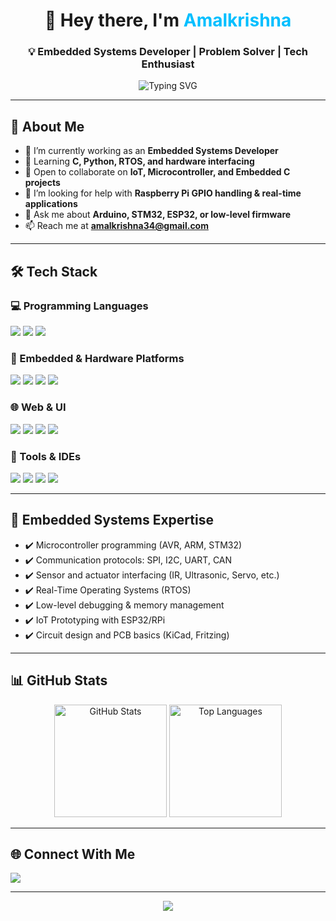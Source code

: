 <h1 align="center">👋 Hey there, I'm <span style="color:#00bfff;">Amalkrishna</span></h1>
<h3 align="center">💡 Embedded Systems Developer | Problem Solver | Tech Enthusiast</h3>

<p align="center">
  <img src="https://readme-typing-svg.herokuapp.com?font=Fira+Code&size=20&pause=1000&color=00BFFF&center=true&vCenter=true&width=435&lines=Passionate+about+Embedded+Systems;Microcontrollers+%7C+IoT+%7C+C+%7C+Python;Always+learning+and+building!+🚀" alt="Typing SVG" />
</p>

---

## 🚀 About Me
- 🔭 I’m currently working as an **Embedded Systems Developer**
- 🌱 Learning **C, Python, RTOS, and hardware interfacing**
- 👯 Open to collaborate on **IoT, Microcontroller, and Embedded C projects**
- 🤝 I’m looking for help with **Raspberry Pi GPIO handling & real-time applications**
- 💬 Ask me about **Arduino, STM32, ESP32, or low-level firmware**
- 📫 Reach me at **amalkrishna34@gmail.com**

---

## 🛠️ Tech Stack

### 💻 Programming Languages
<p>
  <img src="https://img.shields.io/badge/C-00599C?style=for-the-badge&logo=c&logoColor=white"/>
  <img src="https://img.shields.io/badge/C++-004482?style=for-the-badge&logo=c%2B%2B&logoColor=white"/>
  <img src="https://img.shields.io/badge/Python-FFD43B?style=for-the-badge&logo=python&logoColor=blue"/>
</p>

### 🔌 Embedded & Hardware Platforms
<p>
  <img src="https://img.shields.io/badge/Arduino-00979D?style=for-the-badge&logo=arduino&logoColor=white"/>
  <img src="https://img.shields.io/badge/ESP32-323232?style=for-the-badge&logo=esphome&logoColor=white"/>
  <img src="https://img.shields.io/badge/RaspberryPi-C51A4A?style=for-the-badge&logo=raspberry-pi&logoColor=white"/>
  <img src="https://img.shields.io/badge/STM32-03234B?style=for-the-badge&logo=STMicroelectronics&logoColor=white"/>
</p>

### 🌐 Web & UI
<p>
  <img src="https://img.shields.io/badge/HTML-E34F26?style=for-the-badge&logo=html5&logoColor=white"/>
  <img src="https://img.shields.io/badge/CSS-1572B6?style=for-the-badge&logo=css3&logoColor=white"/>
  <img src="https://img.shields.io/badge/JavaScript-F7DF1E?style=for-the-badge&logo=javascript&logoColor=black"/>
  <img src="https://img.shields.io/badge/React-20232A?style=for-the-badge&logo=react&logoColor=61DAFB"/>
</p>

### 🎨 Tools & IDEs
<p>
  <img src="https://img.shields.io/badge/ArduinoIDE-00979D?style=for-the-badge&logo=arduino&logoColor=white"/>
  <img src="https://img.shields.io/badge/PlatformIO-003B3B?style=for-the-badge&logo=platformio&logoColor=orange"/>
  <img src="https://img.shields.io/badge/Figma-F24E1E?style=for-the-badge&logo=figma&logoColor=white"/>
  <img src="https://img.shields.io/badge/Photoshop-31A8FF?style=for-the-badge&logo=adobephotoshop&logoColor=white"/>
</p>

---

## 🔧 Embedded Systems Expertise

- ✔️ Microcontroller programming (AVR, ARM, STM32)
- ✔️ Communication protocols: SPI, I2C, UART, CAN
- ✔️ Sensor and actuator interfacing (IR, Ultrasonic, Servo, etc.)
- ✔️ Real-Time Operating Systems (RTOS)
- ✔️ Low-level debugging & memory management
- ✔️ IoT Prototyping with ESP32/RPi
- ✔️ Circuit design and PCB basics (KiCad, Fritzing)

---

## 📊 GitHub Stats

<p align="center">
  <img src="https://github-readme-stats.vercel.app/api?username=amalkrishna&show_icons=true&theme=tokyonight" alt="GitHub Stats" height="180"/>
  <img src="https://github-readme-stats.vercel.app/api/top-langs/?username=amalkrishna&layout=compact&theme=tokyonight" alt="Top Languages" height="180"/>
</p>

---

## 🌐 Connect With Me

<p align="left">
  <a href="mailto:amalkrishna34@gmail.com"><img src="https://img.shields.io/badge/Gmail-D14836?style=for-the-badge&logo=gmail&logoColor=white"/></a>
  <!-- Optional: Add LinkedIn, GitHub, or Portfolio if available -->
</p>

---

<p align="center">
  <img src="https://capsule-render.vercel.app/api?type=waving&color=00BFFF&height=100&section=footer"/>
</p>
